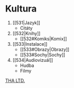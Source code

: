 # Kultura

1. [[531|Jazyk]]
	- Citáty 
2. [[532|Knihy]]
	- [[532#Komiks|Komix]]
3. [[533|Instalace]]
	- [[533#Obrazy|Obrazy]]
	- [[533#Sochy|Sochy]]
4.  [[534|Audiovizuál]]
	- Hudba
	- Filmy



[THA LTD.](http://tha.jp/)
